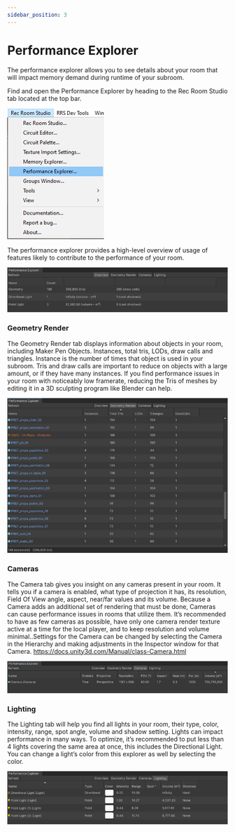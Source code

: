 ```yaml
---
sidebar_position: 3
---
```


# Performance Explorer

The performance explorer allows you to see details about your room that will impact memory demand during runtime of your subroom. 

Find and open the Performance Explorer by heading to the Rec Room Studio tab located at the top bar.

![](PerformanceExplorer/topbar.png)

The performance explorer provides a high-level overview of usage of features likely to contribute to the performance of your room.

![](PerformanceExplorer/performanceexplorerwindow.png)


### Geometry Render

The Geometry Render tab displays information about objects in your room, including Maker Pen Objects. Instances, total tris, LODs, draw calls and triangles. Instance is the number of times that object is used in your subroom. Tris and draw calls are important to reduce on objects with a large amount, or if they have many instances. If you find performance issues in your room with noticeably low framerate, reducing the Tris of meshes by editing it in a 3D sculpting program like Blender can help.

![](PerformanceExplorer/GeometryRender.png)


### Cameras

The Camera tab gives you insight on any cameras present in your room. It tells you if a camera is enabled, what type of projection it has, its resolution, Field Of View angle, aspect, near/far values and its volume. Because a Camera adds an additional set of rendering that must be done, Cameras can cause performance issues in rooms that utilize them. It’s recommended to have as few cameras as possible, have only one camera render texture active at a time for the local player, and to keep resolution and volume minimal..Settings for the Camera can be changed by selecting the Camera in the Hierarchy and making adjustments in the Inspector window for that Camera. 
https://docs.unity3d.com/Manual/class-Camera.html

![](PerformanceExplorer/Cameras.png)


### Lighting

The Lighting tab will help you find all lights in your room, their type, color, intensity, range, spot angle, volume and shadow setting. Lights can impact performance in many ways. To optimize, it’s recommended to put less than 4 lights covering the same area at once, this includes the Directional Light. You can change a light’s color from this explorer as well by selecting the color.

![](PerformanceExplorer/Lighting.png)
